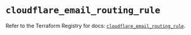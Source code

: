 # `cloudflare_email_routing_rule`

Refer to the Terraform Registry for docs: [`cloudflare_email_routing_rule`](https://registry.terraform.io/providers/cloudflare/cloudflare/4.44.0/docs/resources/email_routing_rule).
